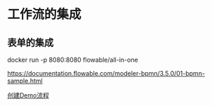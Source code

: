 # 工作流的集成

## 表单的集成

docker run -p 8080:8080 flowable/all-in-one

https://documentation.flowable.com/modeler-bpmn/3.5.0/01-bpmn-sample.html

[创建Demo流程](https://documentation.flowable.com/modeler-bpmn/3.5.0/01-bpmn-sample.html)